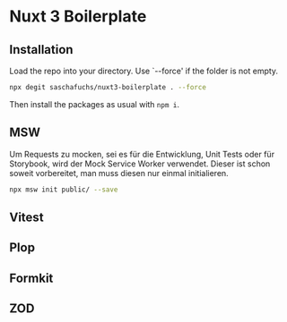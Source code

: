 # Nuxt 3 Boilerplate

## Installation

Load the repo into your directory. Use `--force' if the folder is not empty.

```bash
npx degit saschafuchs/nuxt3-boilerplate . --force
```

Then install the packages as usual with `npm i`.

## MSW 
Um Requests zu mocken, sei es für die Entwicklung, Unit Tests oder für Storybook, wird der Mock Service Worker verwendet. Dieser ist schon soweit vorbereitet, man muss diesen nur einmal initialieren.

```bash
npx msw init public/ --save
```

## Vitest

## Plop

## Formkit

## ZOD
